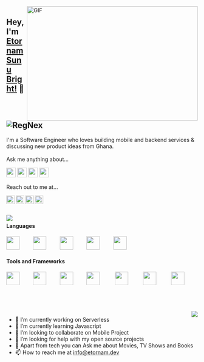 <img align="right" alt="GIF" src="https://github.com/abhisheknaiidu/abhisheknaiidu/blob/master/code.gif?raw=true" width="450" height="300" />

## Hey, I'm [Etornam Sunu Bright!](https://etornam.dev) 👋 <a align="left"> <img src="https://komarev.com/ghpvc/?username=RegNex&label=Views&color=blue&style=plastic" alt="RegNex" /> </a>

I'm a Software Engineer who loves building mobile and backend services & discussing new product ideas from Ghana.
<br/>
<br/>
Ask me anything about...

<img src='https://img.shields.io/badge/flutter-%230095D5?logo=flutter&logoColor=blue&style=for-the-badge' height='25'/> <img src='https://img.shields.io/badge/Android-3DDC84?logo=android&logoColor=white&style=for-the-badge' height='25'/> <img src='https://img.shields.io/badge/kotlin-%230095D5.svg?&style=for-the-badge&logo=kotlin&logoColor=white' height='25'/> <img src='https://img.shields.io/badge/nodejs-%2300ADD8.svg?&style=for-the-badge&logo=react&logoColor=white' height='25'/>


Reach out to me at...

<a href="https://twitter.com/_iamEtornam">
  <img align="left" alt="Etornam's Twitter" width="22px" src="https://cdn.jsdelivr.net/npm/simple-icons@v3/icons/twitter.svg" />
</a><a href="https://bit.ly/3iyxOl8">
  <img align="left" alt="Etornam's Linkdein" width="22px" src="https://cdn.jsdelivr.net/npm/simple-icons@v3/icons/linkedin.svg" />
</a><a href="https://www.youtube.com/channel/UCjqJVNiIVMr2fFplaisHe1w">
  <img align="left" alt="Etornam's Youtube" width="22px" src="https://cdn.jsdelivr.net/npm/simple-icons@v3/icons/youtube.svg" />
</a><a href="https://bit.ly/2NVdwV1">
  <img align="left" alt="Etornam's Facebook" width="22px" src="https://cdn.jsdelivr.net/npm/simple-icons@v3/icons/facebook.svg" />
</a>
<br/>
<br/>
<br/>
<img align="left" src="https://github-readme-stats.vercel.app/api?username=RegNex&show_icons=true&title_color=fff&icon_color=79ff97&text_color=9f9f9f&bg_color=151515"/>

#### Languages
<img src="https://devicons.github.io/devicon/devicon.git/icons/java/java-original.svg" width="35px">&nbsp;&nbsp;&nbsp;&nbsp;&nbsp;&nbsp;&nbsp;&nbsp;
<img src="https://devicons.github.io/devicon/devicon.git/icons/kotlin/kotlin-original.svg" width="35px">&nbsp;&nbsp;&nbsp;&nbsp;&nbsp;&nbsp;&nbsp;&nbsp;
<img src="https://devicons.github.io/devicon/devicon.git/icons/dart/flutter-original.svg" width="35px">&nbsp;&nbsp;&nbsp;&nbsp;&nbsp;&nbsp;&nbsp;&nbsp;
<img src="https://devicons.github.io/devicon/devicon.git/icons/javascript/javascript-original.svg" width="35px">&nbsp;&nbsp;&nbsp;&nbsp;&nbsp;&nbsp;&nbsp;&nbsp;
<img src="https://devicons.github.io/devicon/devicon.git/icons/swift/swift-original.svg" width="35px">&nbsp;&nbsp;&nbsp;&nbsp;&nbsp;&nbsp;&nbsp;&nbsp;

#### Tools and Frameworks
<img src="https://devicons.github.io/devicon/devicon.git/icons/android/android-original.svg" width="35px">&nbsp;&nbsp;&nbsp;&nbsp;&nbsp;&nbsp;&nbsp;&nbsp;
<img src="https://devicons.github.io/devicon/devicon.git/icons/flutter/flutter-original.svg" width="35px">&nbsp;&nbsp;&nbsp;&nbsp;&nbsp;&nbsp;&nbsp;&nbsp;
<img src="https://devicons.github.io/devicon/devicon.git/icons/nodejs/nodejs-original.svg" width="35px">&nbsp;&nbsp;&nbsp;&nbsp;&nbsp;&nbsp;&nbsp;&nbsp;
<img src="https://devicons.github.io/devicon/devicon.git/icons/git/git-original.svg" width="35px">&nbsp;&nbsp;&nbsp;&nbsp;&nbsp;&nbsp;&nbsp;&nbsp;&nbsp;
<img src="https://devicons.github.io/devicon/devicon.git/icons/amazonwebservices/amazonwebservices-original.svg" width="35px">&nbsp;&nbsp;&nbsp;&nbsp;&nbsp;&nbsp;&nbsp;&nbsp;&nbsp;
<img src="https://devicons.github.io/devicon/devicon.git/icons/visualstudio/visualstudio-plain.svg" width="35px">&nbsp;&nbsp;&nbsp;&nbsp;&nbsp;&nbsp;&nbsp;&nbsp;&nbsp;
<img src="https://devicons.github.io/devicon/devicon.git/icons/apple/apple-original.svg" width="35px">&nbsp;&nbsp;&nbsp;&nbsp;&nbsp;&nbsp;&nbsp;&nbsp;&nbsp;

<br/>
<br/>

<a href="https://github.com/RegNex">
  <img align="right" src="https://github-readme-stats.vercel.app/api/top-langs/?username=RegNex&theme=light&hide_langs_below=1" />
</a>

- 🔭 I’m currently working on Serverless
- 🌱 I’m currently learning Javascript
- 👯 I’m looking to collaborate on Mobile Project
- 🤔 I’m looking for help with my open source projects
- 💬 Apart from tech you can Ask me about Movies, TV Shows and Books
- 📫 How to reach me at [info@etornam.dev](mailto:info@etornam.dev)
